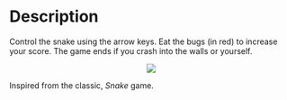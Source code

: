 # Description
Control the snake using the arrow keys. Eat the bugs (in red) to increase your score. The game ends if you crash into the walls or yourself.
<p align="center"> <img src="https://github.com/user-attachments/assets/bee5fb9f-aa85-4188-b01e-7a28f02c7f05"> </p>

Inspired from the classic, _Snake_ game.
